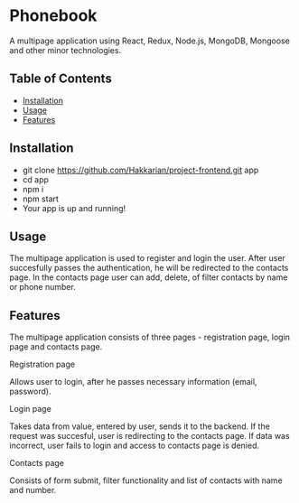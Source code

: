 # Phonebook

A multipage application using React, Redux, Node.js, MongoDB, Mongoose and other minor technologies.

## Table of Contents

- [Installation](#installation)
- [Usage](#usage)
- [Features](#features)

## Installation

- git clone https://github.com/Hakkarian/project-frontend.git app
- cd app
- npm i
- npm start
- Your app is up and running!

## Usage

The multipage application is used to register and login the user. After user succesfully passes the authentication, he will be redirected to the contacts page. In the contacts page user can add, delete, of filter contacts by name or phone number.

## Features

The multipage application consists of three pages - registration page, login page and contacts page.

Registration page

Allows user to login, after he passes necessary information (email, password).

Login page

Takes data from value, entered by user, sends it to the backend. If the request was succesful, user is redirecting to the contacts page. If data was incorrect, user fails to login and access to contacts page is denied.

Contacts page

Consists of form submit, filter functionality and list of contacts with name and number.

